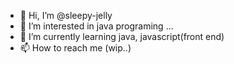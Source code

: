 - 👋 Hi, I’m @sleepy-jelly
- 👀 I’m interested in java programing ...
- 🌱 I’m currently learning java, javascript(front end)
- 📫 How to reach me (wip..)

<!---
is a ✨ special ✨ repository because its `README.md` (this file) appears on your GitHub profile.
You can click the Preview link to take a look at your changes.
--->
